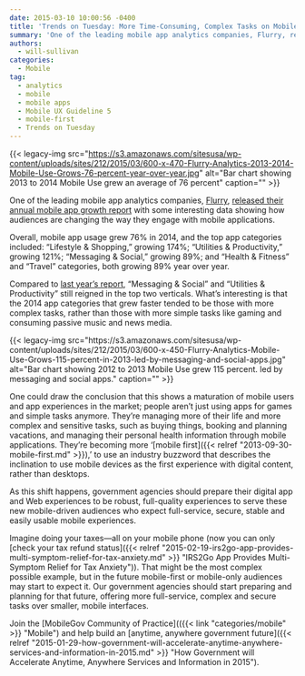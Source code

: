 ```yaml
---
date: 2015-03-10 10:00:56 -0400
title: 'Trends on Tuesday: More Time-Consuming, Complex Tasks on Mobile Platforms'
summary: 'One of the leading mobile app analytics companies, Flurry, released their annual mobile app growth report with some interesting data showing how audiences are changing the way they engage with mobile applications. Overall, mobile app usage grew 76% in 2014, and the top app categories included: &ldquo;Lifestyle & Shopping,&rdquo; growing 174%; &ldquo;Utilities & Productivity,&rdquo; growing'
authors:
  - will-sullivan
categories:
  - Mobile
tag:
  - analytics
  - mobile
  - mobile apps
  - Mobile UX Guideline 5
  - mobile-first
  - Trends on Tuesday
---
```


{{< legacy-img src="https://s3.amazonaws.com/sitesusa/wp-content/uploads/sites/212/2015/03/600-x-470-Flurry-Analytics-2013-2014-Mobile-Use-Grows-76-percent-year-over-year.jpg" alt="Bar chart showing 2013 to 2014 Mobile Use grew an average of 76 percent" caption="" >}} 

One of the leading mobile app analytics companies, <a href="http://www.flurry.com/" target="_blank">Flurry</a>, <a href="http://www.flurry.com/blog/flurry-insights/shopping-productivity-and-messaging-give-mobile-another-stunning-growth-year#.VOT2AFPF-Zk" target="_blank">released their annual mobile app growth report</a> with some interesting data showing how audiences are changing the way they engage with mobile applications.

Overall, mobile app usage grew 76% in 2014, and the top app categories included: “Lifestyle & Shopping,” growing 174%; “Utilities & Productivity,” growing 121%; “Messaging & Social,” growing 89%; and “Health & Fitness” and “Travel” categories, both growing 89% year over year.

<p dir="ltr">
  Compared to <a href="http://www.flurry.com/bid/103601/Mobile-Use-Grows-115-in-2013-Propelled-by-Messaging-Apps" target="_blank">last year’s report</a>, “Messaging & Social” and “Utilities & Productivity” still reigned in the top two verticals. What’s interesting is that the 2014 app categories that grew faster tended to be those with more complex tasks, rather than those with more simple tasks like gaming and consuming passive music and news media.
</p> {{< legacy-img src="https://s3.amazonaws.com/sitesusa/wp-content/uploads/sites/212/2015/03/600-x-450-Flurry-Analytics-Mobile-Use-Grows-115-percent-in-2013-led-by-messaging-and-social-apps.jpg" alt="Bar chart showing 2012 to 2013 Mobile Use grew 115 percent. led by messaging and social apps." caption="" >}} 

One could draw the conclusion that this shows a maturation of mobile users and app experiences in the market; people aren&#8217;t just using apps for games and simple tasks anymore. They’re managing more of their life and more complex and sensitive tasks, such as buying things, booking and planning vacations, and managing their personal health information through mobile applications. They’re becoming more ‘[mobile first]({{< relref "2013-09-30-mobile-first.md" >}}),’ to use an industry buzzword that describes the inclination to use mobile devices as the first experience with digital content, rather than desktops.

As this shift happens, government agencies should prepare their digital app and Web experiences to be robust, full-quality experiences to serve these new mobile-driven audiences who expect full-service, secure, stable and easily usable mobile experiences.

Imagine doing your taxes—all on your mobile phone (now you can only [check your tax refund status]({{< relref "2015-02-19-irs2go-app-provides-multi-symptom-relief-for-tax-anxiety.md" >}} "IRS2Go App Provides Multi-Symptom Relief for Tax Anxiety")). That might be the most complex possible example, but in the future mobile-first or mobile-only audiences may start to expect it. Our government agencies should start preparing and planning for that future, offering more full-service, complex and secure tasks over smaller, mobile interfaces.

Join the [MobileGov Community of Practice](({{< link "categories/mobile" >}} "Mobile") and help build an [anytime, anywhere government future]({{< relref "2015-01-29-how-government-will-accelerate-anytime-anywhere-services-and-information-in-2015.md" >}} "How Government will Accelerate Anytime, Anywhere Services and Information in 2015").